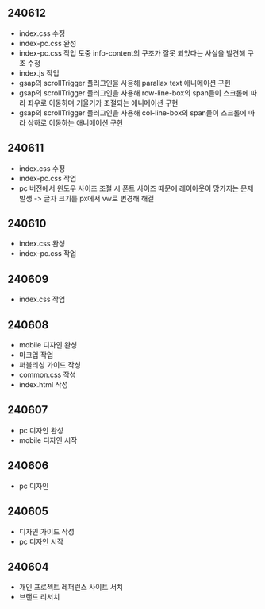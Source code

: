 ## 240612
* index.css 수정
* index-pc.css 완성
* index-pc.css 작업 도중 info-content의 구조가 잘못 되었다는 사실을 발견해 구조 수정
* index.js 작업
* gsap의 scrollTrigger 플러그인을 사용해 parallax text 애니메이션 구현
* gsap의 scrollTrigger 플러그인을 사용해 row-line-box의 span들이 스크롤에 따라 좌우로 이동하며 기울기가 조절되는 애니메이션 구현
* gsap의 scrollTrigger 플러그인을 사용해 col-line-box의 span들이 스크롤에 따라 상하로 이동하는 애니메이션 구현

## 240611
* index.css 수정
* index-pc.css 작업
* pc 버전에서 윈도우 사이즈 조절 시 폰트 사이즈 때문에 레이아웃이 망가지는 문제 발생 -> 글자 크기를 px에서 vw로 변경해 해결

## 240610
* index.css 완성
* index-pc.css 작업

## 240609
* index.css 작업

## 240608
* mobile 디자인 완성
* 마크업 작업
* 퍼블리싱 가이드 작성
* common.css 작성
* index.html 작성

## 240607
* pc 디자인 완성
* mobile 디자인 시작

## 240606
* pc 디자인

## 240605
* 디자인 가이드 작성
* pc 디자인 시작

## 240604
* 개인 프로젝트 레퍼런스 사이트 서치
* 브랜드 리서치